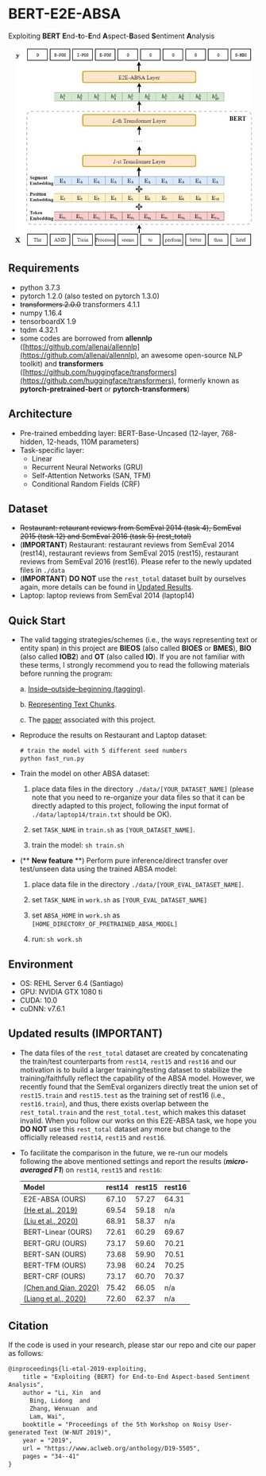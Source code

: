 # BERT-E2E-ABSA
Exploiting **BERT** **E**nd-**t**o-**E**nd **A**spect-**B**ased **S**entiment **A**nalysis
<p align="center">
    <img src="architecture.jpg" height="400"/>
</p>

## Requirements
* python 3.7.3
* pytorch 1.2.0 (also tested on pytorch 1.3.0)
* ~~transformers 2.0.0~~ transformers 4.1.1
* numpy 1.16.4
* tensorboardX 1.9
* tqdm 4.32.1
* some codes are borrowed from **allennlp** ([https://github.com/allenai/allennlp](https://github.com/allenai/allennlp), an awesome open-source NLP toolkit) and **transformers** ([https://github.com/huggingface/transformers](https://github.com/huggingface/transformers), formerly known as **pytorch-pretrained-bert** or **pytorch-transformers**)

## Architecture
* Pre-trained embedding layer: BERT-Base-Uncased (12-layer, 768-hidden, 12-heads, 110M parameters)
* Task-specific layer: 
  - Linear
  - Recurrent Neural Networks (GRU)
  - Self-Attention Networks (SAN, TFM)
  - Conditional Random Fields (CRF)

## Dataset
* ~~Restaurant: retaurant reviews from SemEval 2014 (task 4), SemEval 2015 (task 12) and SemEval 2016 (task 5) (rest_total)~~
* (**IMPORTANT**) Restaurant: restaurant reviews from SemEval 2014 (rest14), restaurant reviews from SemEval 2015 (rest15), restaurant reviews from SemEval 2016 (rest16). Please refer to the newly updated files in ```./data```
* (**IMPORTANT**) **DO NOT** use the ```rest_total``` dataset built by ourselves again, more details can be found in [Updated Results](https://github.com/lixin4ever/BERT-E2E-ABSA/blob/master/README.md#updated-results-important).
* Laptop: laptop reviews from SemEval 2014 (laptop14)


## Quick Start
* The valid tagging strategies/schemes (i.e., the ways representing text or entity span) in this project are **BIEOS** (also called **BIOES** or **BMES**), **BIO** (also called **IOB2**) and **OT** (also called **IO**). If you are not familiar with these terms, I strongly recommend you to read the following materials before running the program: 

  a. [Inside–outside–beginning (tagging)](https://en.wikipedia.org/wiki/Inside%E2%80%93outside%E2%80%93beginning_(tagging)). 
  
  b. [Representing Text Chunks](https://www.aclweb.org/anthology/E99-1023.pdf). 
  
  c. The [paper](https://www.aclweb.org/anthology/D19-5505.pdf) associated with this project. 

* Reproduce the results on Restaurant and Laptop dataset:
  ```
  # train the model with 5 different seed numbers
  python fast_run.py 
  ```
* Train the model on other ABSA dataset:
  
  1. place data files in the directory `./data/[YOUR_DATASET_NAME]` (please note that you need to re-organize your data files so that it can be directly adapted to this project, following the input format of `./data/laptop14/train.txt` should be OK).
  
  2. set `TASK_NAME` in `train.sh` as `[YOUR_DATASET_NAME]`.
  
  3. train the model:  `sh train.sh`

* (** **New feature** **) Perform pure inference/direct transfer over test/unseen data using the trained ABSA model:

  1. place data file in the directory `./data/[YOUR_EVAL_DATASET_NAME]`.
  
  2. set `TASK_NAME` in `work.sh` as `[YOUR_EVAL_DATASET_NAME]`
  
  3. set `ABSA_HOME` in `work.sh` as `[HOME_DIRECTORY_OF_PRETRAINED_ABSA_MODEL]`
  
  4. run: `sh work.sh`

## Environment
* OS: REHL Server 6.4 (Santiago)
* GPU: NVIDIA GTX 1080 ti
* CUDA: 10.0
* cuDNN: v7.6.1

## Updated results (IMPORTANT)
* The data files of the ```rest_total``` dataset are created by concatenating the train/test counterparts from ```rest14```, ```rest15``` and ```rest16``` and our motivation is to build a larger training/testing dataset to stabilize the training/faithfully reflect the capability of the ABSA model. However, we recently found that the SemEval organizers directly treat the union set of ```rest15.train``` and ```rest15.test``` as the training set of rest16 (i.e., ```rest16.train```), and thus, there exists overlap between the ```rest_total.train``` and the ```rest_total.test```, which makes this dataset invalid. When you follow our works on this E2E-ABSA task, we hope you **DO NOT** use this ```rest_total``` dataset any more but change to the officially released ```rest14```, ```rest15``` and ```rest16```.
* To facilitate the comparison in the future, we re-run our models following the above mentioned settings and report the results (***micro-averaged F1***) on ```rest14```, ```rest15``` and ```rest16```:  

    | Model | rest14 | rest15 | rest16 |
    | --- | --- | --- | --- |
    | E2E-ABSA (OURS) | 67.10 | 57.27 | 64.31 |
    | [(He et al., 2019)](https://arxiv.org/pdf/1906.06906.pdf) | 69.54 | 59.18 | n/a |
    | [(Liu et al., 2020)](https://arxiv.org/pdf/2004.06427.pdf) | 68.91 | 58.37 | n/a |
    | BERT-Linear (OURS) | 72.61 | 60.29 | 69.67 |
    | BERT-GRU (OURS) | 73.17 | 59.60 | 70.21 |
    | BERT-SAN (OURS) | 73.68 | 59.90 | 70.51 |
    | BERT-TFM (OURS) | 73.98 | 60.24 | 70.25 |
    | BERT-CRF (OURS) | 73.17 | 60.70 | 70.37 |
    | [(Chen and Qian, 2020)](https://www.aclweb.org/anthology/2020.acl-main.340.pdf)| 75.42 | 66.05 | n/a |
    | [(Liang et al., 2020)](https://arxiv.org/pdf/2004.01951.pdf)| 72.60 | 62.37 | n/a |

## Citation
If the code is used in your research, please star our repo and cite our paper as follows:
```
@inproceedings{li-etal-2019-exploiting,
    title = "Exploiting {BERT} for End-to-End Aspect-based Sentiment Analysis",
    author = "Li, Xin  and
      Bing, Lidong  and
      Zhang, Wenxuan  and
      Lam, Wai",
    booktitle = "Proceedings of the 5th Workshop on Noisy User-generated Text (W-NUT 2019)",
    year = "2019",
    url = "https://www.aclweb.org/anthology/D19-5505",
    pages = "34--41"
}
```
     
